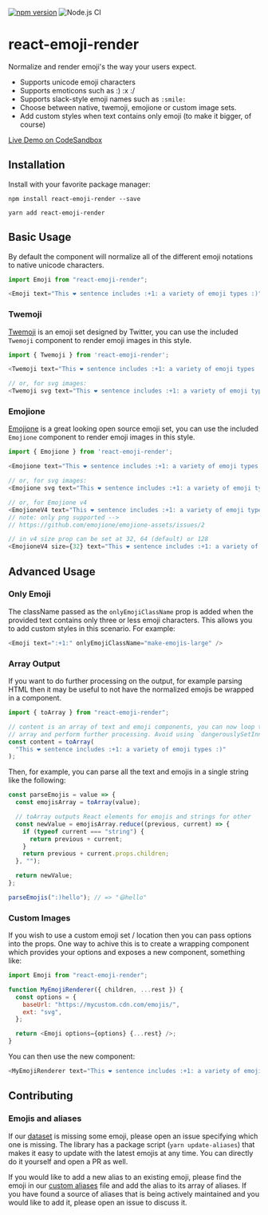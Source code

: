 [![npm version](https://badge.fury.io/js/react-emoji-render.svg)](https://badge.fury.io/js/react-emoji-render) ![Node.js CI](https://github.com/tommoor/react-emoji-render/workflows/Node.js%20CI/badge.svg)

# react-emoji-render

Normalize and render emoji's the way your users expect.

- Supports unicode emoji characters
- Supports emoticons such as :) :x :/
- Supports slack-style emoji names such as `:smile:`
- Choose between native, twemoji, emojione or custom image sets.
- Add custom styles when text contains only emoji (to make it bigger, of course)

[Live Demo on CodeSandbox](https://codesandbox.io/s/tender-mclean-3glj1)

## Installation

Install with your favorite package manager:

```
npm install react-emoji-render --save
```

```
yarn add react-emoji-render
```

## Basic Usage

By default the component will normalize all of the different emoji notations to
native unicode characters.

```javascript
import Emoji from "react-emoji-render";

<Emoji text="This ❤️ sentence includes :+1: a variety of emoji types :)" />;
```

### Twemoji

[Twemoji](https://github.com/twitter/twemoji) is an emoji set designed by Twitter,
you can use the included `Twemoji` component to render emoji images in this style.

```javascript
import { Twemoji } from 'react-emoji-render';

<Twemoji text="This ❤️ sentence includes :+1: a variety of emoji types :)" />

// or, for svg images:
<Twemoji svg text="This ❤️ sentence includes :+1: a variety of emoji types :)" />
```

### Emojione

[Emojione](https://github.com/Ranks/emojione) is a great looking open source emoji set,
you can use the included `Emojione` component to render emoji images in this style.

```javascript
import { Emojione } from 'react-emoji-render';

<Emojione text="This ❤️ sentence includes :+1: a variety of emoji types :)" />

// or, for svg images:
<Emojione svg text="This ❤️ sentence includes :+1: a variety of emoji types :)" />

// or, for Emojione v4
<EmojioneV4 text="This ❤️ sentence includes :+1: a variety of emoji types :)" />
// note: only png supported -->
// https://github.com/emojione/emojione-assets/issues/2

// in v4 size prop can be set at 32, 64 (default) or 128
<EmojioneV4 size={32} text="This ❤️ sentence includes :+1: a variety of emoji types :)" />
```

## Advanced Usage

### Only Emoji

The className passed as the `onlyEmojiClassName` prop is added when the provided
text contains only three or less emoji characters. This allows you to add custom
styles in this scenario. For example:

```javascript
<Emoji text=":+1:" onlyEmojiClassName="make-emojis-large" />
```

### Array Output

If you want to do further processing on the output, for example parsing HTML then
it may be useful to not have the normalized emojis be wrapped in a component.

```javascript
import { toArray } from "react-emoji-render";

// content is an array of text and emoji components, you can now loop through this
// array and perform further processing. Avoid using `dangerouslySetInnerHTML`!
const content = toArray(
  "This ❤️ sentence includes :+1: a variety of emoji types :)"
);
```

Then, for example, you can parse all the text and emojis in a single string like the following:

```javascript
const parseEmojis = value => {
  const emojisArray = toArray(value);

  // toArray outputs React elements for emojis and strings for other
  const newValue = emojisArray.reduce((previous, current) => {
    if (typeof current === "string") {
      return previous + current;
    }
    return previous + current.props.children;
  }, "");

  return newValue;
};

parseEmojis(":)hello"); // => "😃hello"
```

### Custom Images

If you wish to use a custom emoji set / location then you can pass options into
the props. One way to achive this is to create a wrapping component which provides
your options and exposes a new component, something like:

```javascript
import Emoji from "react-emoji-render";

function MyEmojiRenderer({ children, ...rest }) {
  const options = {
    baseUrl: "https://mycustom.cdn.com/emojis/",
    ext: "svg",
  };

  return <Emoji options={options} {...rest} />;
}
```

You can then use the new component:

```javascript
<MyEmojiRenderer text="This ❤️ sentence includes :+1: a variety of emoji types :)" />
```

## Contributing

### Emojis and aliases

If our [dataset](data/aliases.js) is missing some emoji, please open an issue specifying which one is missing. The library has a package script (`yarn update-aliases`) that makes it easy to update with the latest emojis at any time. You can directly do it yourself and open a PR as well.

If you would like to add a new alias to an existing emoji, please find the emoji in our [custom aliases](data/aliases/customAliases.json) file and add the alias to its array of aliases. If you have found a source of aliases that is being actively maintained and you would like to add it, please open an issue to discuss it.

